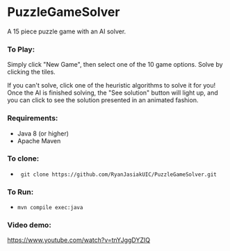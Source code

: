 # PuzzleGameSolver

A 15 piece puzzle game with an AI solver.

### To Play:
Simply click "New Game", then select one of the 10 game options. Solve by clicking the tiles.

If you can't solve, click one of the heuristic algorithms to solve it for you! Once the AI is finished solving, the "See solution" button will light up, and you can click to see the solution presented in an animated fashion.

### Requirements:
- Java 8 (or higher)
- Apache Maven

### To clone:
- ` git clone https://github.com/RyanJasiakUIC/PuzzleGameSolver.git`

### To Run:
- `mvn compile exec:java`

### Video demo:
https://www.youtube.com/watch?v=tnYJggDYZIQ
